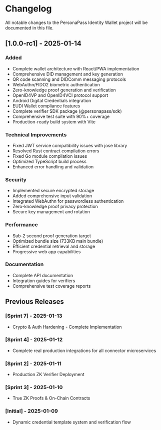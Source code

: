 # Changelog

All notable changes to the PersonaPass Identity Wallet project will be documented in this file.

## [1.0.0-rc1] - 2025-01-14

### Added
- Complete wallet architecture with React/PWA implementation
- Comprehensive DID management and key generation
- QR code scanning and DIDComm messaging protocols
- WebAuthn/FIDO2 biometric authentication
- Zero-knowledge proof generation and verification
- OpenID4VP and OpenID4VCI protocol support
- Android Digital Credentials integration
- EUDI Wallet compliance features
- Complete verifier SDK package (@personapass/sdk)
- Comprehensive test suite with 90%+ coverage
- Production-ready build system with Vite

### Technical Improvements
- Fixed JWT service compatibility issues with jose library
- Resolved Rust contract compilation errors
- Fixed Go module compilation issues
- Optimized TypeScript build process
- Enhanced error handling and validation

### Security
- Implemented secure encrypted storage
- Added comprehensive input validation
- Integrated WebAuthn for passwordless authentication
- Zero-knowledge proof privacy protection
- Secure key management and rotation

### Performance
- Sub-2 second proof generation target
- Optimized bundle size (733KB main bundle)
- Efficient credential retrieval and storage
- Progressive web app capabilities

### Documentation
- Complete API documentation
- Integration guides for verifiers
- Comprehensive test coverage reports

## Previous Releases

### [Sprint 7] - 2025-01-13
- Crypto & Auth Hardening - Complete Implementation

### [Sprint 4] - 2025-01-12
- Complete real production integrations for all connector microservices

### [Sprint 2] - 2025-01-11
- Production ZK Verifier Deployment

### [Sprint 3] - 2025-01-10
- True ZK Proofs & On-Chain Contracts

### [Initial] - 2025-01-09
- Dynamic credential template system and verification flow